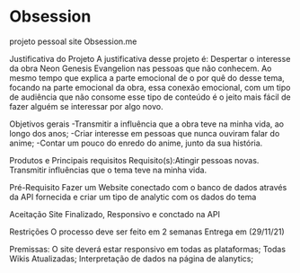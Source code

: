# Obsession
projeto pessoal site Obsession.me




Justificativa do Projeto
    A justificativa desse projeto é: Despertar o interesse da obra Neon Genesis Evangelion nas pessoas que não conhecem. Ao mesmo 
tempo que explica a parte emocional de o por quê do desse tema, focando na parte emocional da obra, essa conexão emocional, com um tipo de audiência
que não consome esse tipo de conteúdo é o jeito mais fácil de fazer alguém se interessar por algo novo.

Objetivos gerais
    -Transmitir a influência que a obra teve na minha vida, ao longo dos anos;
    -Criar interesse em pessoas que nunca ouviram falar do anime;
    -Contar um pouco do enredo do anime, junto da sua história.


Produtos e Principais requisitos
    Requisito(s):Atingir pessoas novas.
    Transmitir influências que o tema teve na minha vida.

Pré-Requisito
    Fazer um Website conectado com o banco de dados através da API fornecida e criar um tipo de analytic com os dados do tema



Aceitação
    Site Finalizado, Responsivo e conctado na API


Restrições
    O processo deve ser feito em 2 semanas Entrega em (29/11/21)

Premissas:
    O site deverá estar responsivo em todas as plataformas;
    Todas Wikis Atualizadas;
    Interpretação de dados na página de alanytics;
  



